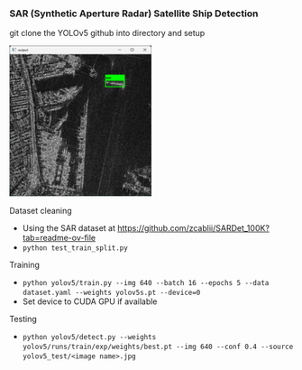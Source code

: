 ### SAR (Synthetic Aperture Radar) Satellite Ship Detection
git clone the YOLOv5 github into directory and setup


<img src="annotation.png" width=50%>

Dataset cleaning
- Using the SAR dataset at https://github.com/zcablii/SARDet_100K?tab=readme-ov-file
- `python test_train_split.py`

Training
- `python yolov5/train.py --img 640 --batch 16 --epochs 5 --data dataset.yaml --weights yolov5s.pt --device=0`
- Set device to CUDA GPU if available

Testing
- `python yolov5/detect.py --weights yolov5/runs/train/exp/weights/best.pt --img 640 --conf 0.4 --source yolov5_test/<image name>.jpg`

